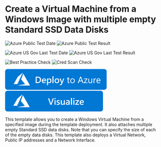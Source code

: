 # Create a Virtual Machine from a Windows Image with multiple empty Standard SSD Data Disks

![Azure Public Test Date](https://azurequickstartsservice.blob.core.windows.net/badges/101-vm-with-standardssd-disk/PublicLastTestDate.svg)
![Azure Public Test Result](https://azurequickstartsservice.blob.core.windows.net/badges/101-vm-with-standardssd-disk/PublicDeployment.svg)

![Azure US Gov Last Test Date](https://azurequickstartsservice.blob.core.windows.net/badges/101-vm-with-standardssd-disk/FairfaxLastTestDate.svg)
![Azure US Gov Last Test Result](https://azurequickstartsservice.blob.core.windows.net/badges/101-vm-with-standardssd-disk/FairfaxDeployment.svg)

![Best Practice Check](https://azurequickstartsservice.blob.core.windows.net/badges/101-vm-with-standardssd-disk/BestPracticeResult.svg)
![Cred Scan Check](https://azurequickstartsservice.blob.core.windows.net/badges/101-vm-with-standardssd-disk/CredScanResult.svg)

[![Deploy To Azure](https://raw.githubusercontent.com/Azure/azure-quickstart-templates/master/1-CONTRIBUTION-GUIDE/images/deploytoazure.svg?sanitize=true)](https://portal.azure.com/#create/Microsoft.Template/uri/https%3A%2F%2Fraw.githubusercontent.com%2FAzure%2Fazure-quickstart-templates%2Fmaster%2F101-vm-with-standardssd-disk%2Fazuredeploy.json)
[![Visualize](https://raw.githubusercontent.com/Azure/azure-quickstart-templates/master/1-CONTRIBUTION-GUIDE/images/visualizebutton.svg?sanitize=true)](http://armviz.io/#/?load=https%3A%2F%2Fraw.githubusercontent.com%2FAzure%2Fazure-quickstart-templates%2Fmaster%2F101-vm-with-standardssd-disk%2Fazuredeploy.json)

This template allows you to create a Windows Virtual Machine from a specified
image during the template deployment. It also attaches multiple empty Standard
SSD data disks. Note that you can specify the size of each of the empty data
disks. This template also deploys a Virtual Network, Public IP addresses and a
Network Interface.
